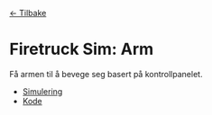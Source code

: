 [<- Tilbake](/README.md#arbeidskrav)

# Firetruck Sim: Arm

Få armen til å bevege seg basert på kontrollpanelet.

- [Simulering](https://firetruck-sim.vercel.app/)
- [Kode](Boom.ino)
